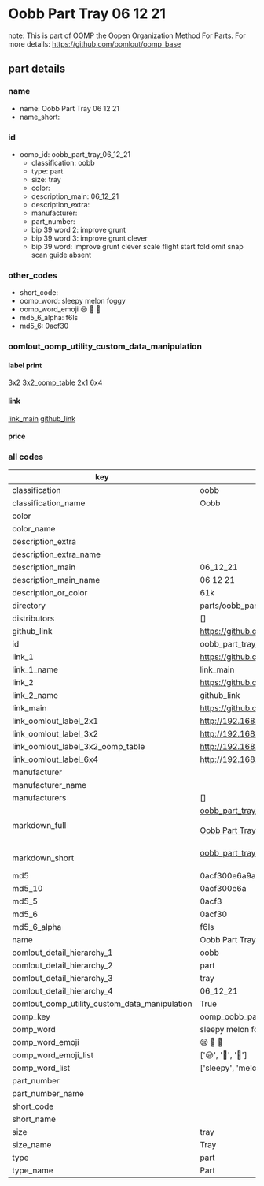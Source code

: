 # Oobb Part Tray 06 12 21  

note: This is part of OOMP the Oopen Organization Method For Parts. For more details: https://github.com/oomlout/oomp_base

##  part details





### name
* name: Oobb Part Tray 06 12 21
* name_short: 
### id
* oomp_id: oobb_part_tray_06_12_21
  * classification: oobb
  * type: part
  * size: tray
  * color: 
  * description_main: 06_12_21
  * description_extra: 
  * manufacturer: 
  * part_number: 
  * bip 39 word 2: improve grunt
  * bip 39 word 3: improve grunt clever
  * bip 39 word: improve grunt clever scale flight start fold omit snap scan guide absent

### other_codes
* short_code: 
* oomp_word: sleepy melon foggy
* oomp_word_emoji :sleepy: :melon: :foggy:
* md5_6_alpha: f6ls
* md5_6: 0acf30






### oomlout_oomp_utility_custom_data_manipulation
#### label print
[3x2](http://192.168.1.245:1112/?label=oomp%20f6ls)
[3x2_oomp_table](http://192.168.1.107:1112/?label=oomp%20f6ls)
[2x1](http://192.168.1.242:1112/?label=oomp%20f6ls)
[6x4](http://192.168.1.55:1112/?label=oomp%20f6ls)    

#### link

[link_main](https://github.com/oomlout/oomlout_oomp_current_version_messy/tree/main/parts/oobb_part_tray_06_12_21) [github_link](https://github.com/oomlout/oomlout_oomp_part_src/tree/main/parts/oobb_part_tray_06_12_21)                             

#### price







### all codes 
| key | value |  
| --- | --- |  
| classification | oobb |  
| classification_name | Oobb |  
| color |  |  
| color_name |  |  
| description_extra |  |  
| description_extra_name |  |  
| description_main | 06_12_21 |  
| description_main_name | 06 12 21 |  
| description_or_color | 61k |  
| directory | parts/oobb_part_tray_06_12_21 |  
| distributors | [] |  
| github_link | https://github.com/oomlout/oomlout_oomp_part_src/tree/main/parts/oobb_part_tray_06_12_21 |  
| id | oobb_part_tray_06_12_21 |  
| link_1 | https://github.com/oomlout/oomlout_oomp_current_version_messy/tree/main/parts/oobb_part_tray_06_12_21 |  
| link_1_name | link_main |  
| link_2 | https://github.com/oomlout/oomlout_oomp_part_src/tree/main/parts/oobb_part_tray_06_12_21 |  
| link_2_name | github_link |  
| link_main | https://github.com/oomlout/oomlout_oomp_current_version_messy/tree/main/parts/oobb_part_tray_06_12_21 |  
| link_oomlout_label_2x1 | http://192.168.1.242:1112/?label=oomp%20f6ls |  
| link_oomlout_label_3x2 | http://192.168.1.245:1112/?label=oomp%20f6ls |  
| link_oomlout_label_3x2_oomp_table | http://192.168.1.107:1112/?label=oomp%20f6ls |  
| link_oomlout_label_6x4 | http://192.168.1.55:1112/?label=oomp%20f6ls |  
| manufacturer |  |  
| manufacturer_name |  |  
| manufacturers | [] |  
| markdown_full | [oobb_part_tray_06_12_21](https://github.com/oomlout/oomlout_oomp_current_version_messy/tree/main/parts/oobb_part_tray_06_12_21)<br>[](https://github.com/oomlout/oomlout_oomp_current_version_messy/tree/main/parts/oobb_part_tray_06_12_21)<br>[Oobb Part Tray 06 12 21](https://github.com/oomlout/oomlout_oomp_current_version_messy/tree/main/parts/oobb_part_tray_06_12_21)<br><br> |  
| markdown_short | [oobb_part_tray_06_12_21](https://github.com/oomlout/oomlout_oomp_current_version_messy/tree/main/parts/oobb_part_tray_06_12_21)<br><br> |  
| md5 | 0acf300e6a9a6b5352ac7c005519cb90 |  
| md5_10 | 0acf300e6a |  
| md5_5 | 0acf3 |  
| md5_6 | 0acf30 |  
| md5_6_alpha | f6ls |  
| name | Oobb Part Tray 06 12 21 |  
| oomlout_detail_hierarchy_1 | oobb |  
| oomlout_detail_hierarchy_2 | part |  
| oomlout_detail_hierarchy_3 | tray |  
| oomlout_detail_hierarchy_4 | 06_12_21 |  
| oomlout_oomp_utility_custom_data_manipulation | True |  
| oomp_key | oomp_oobb_part_tray_06_12_21 |  
| oomp_word | sleepy melon foggy |  
| oomp_word_emoji | :sleepy: :melon: :foggy: |  
| oomp_word_emoji_list | [':sleepy:', ':melon:', ':foggy:'] |  
| oomp_word_list | ['sleepy', 'melon', 'foggy'] |  
| part_number |  |  
| part_number_name |  |  
| short_code |  |  
| short_name |  |  
| size | tray |  
| size_name | Tray |  
| type | part |  
| type_name | Part |  
